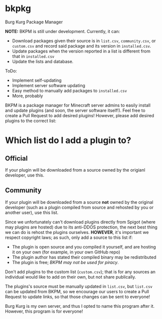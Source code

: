 # bkpkg
Burg Kurg Package Manager

**NOTE:** BKPM is still under development. Currently, it can:

- Download packages given their source is in `list.csv`, `community.csv`, or `custom.csv` and record said package and its version in `installed.csv`.
- Update packages when the version reported in a list is different from that in `installed.csv`
- Update the lists and database.

ToDo:

- Implement self-updating
- Implement server software updating
- Easy method to manually add packages to `installed.csv`
- More, probably

BKPM is a package manager for Minecraft server admins to easily install and update plugins (and soon, the server software itself!). Feel free to create a Pull Request to add desired plugins! However, please add desired plugins to the correct list:

# Which list do I add a plugin to?
## Official
If your plugin will be downloaded from a source owned by the origianl developer, use this.
## Community
If your plugin will be downloaded from a source **not** owned by the original developer (such as a plugin compiled from source and rehosted by you or another user), use this list.

Since we unfortunately can't download plugins directly from Spigot (where may plugins are hosted) due to its anti-DDOS protection, the next best thing we can do is rehost the plugins ourselves. **HOWEVER**, it's important we respect copyright laws; as such, only add a source to this list if:

- The plugin is open source and you compiled it yourself, and are hosting it on your own (for example, in your own GitHub repo)
- The plugin author has stated their compiled binary may be redistributed
- The plugin is free; *BKPM may not be used for piracy*.

Don't add plugins to the custom list (`custom.csv`); that is for any sources an individual would like to add on their own, but not share publically.

The plugins's source must be manually updated in `list.csv`, but `list.csv` can be updated from BKPM, so we encourage our users to create a Pull Request to update links, so that those changes can be sent to everyone!

Burg Kurg is my own server, and thus I opted to name this program after it. However, this program is for everyone!
